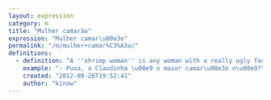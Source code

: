 ```yaml
---
layout: expression
category: m
title: "Mulher camarão"
expression: "Mulher camar\u00e3o"
permalink: "/m/mulher+camar%C3%A3o/"
definitions:
  - definition: "A ''shrimp woman'' is any woman with a really ugly face, but with a hot body. We say that she's a shrimp woman, because you can chop the head off and eat the rest of the body."
    example: "- Puxa, a Claudinha \u00e9 o maior camar\u00e3o n\u00e9?\n- S\u00f3 \u00e9."
    created: "2012-08-26T19:52:41"
    author: "kinow"
---
```


